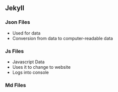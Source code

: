 ## Jekyll

### Json Files
* Used for data
* Conversion from data to computer-readable data

### Js Files
* Javascript Data
* Uses it to change to website
* Logs into console

### Md Files
